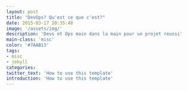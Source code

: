 ```yaml
---
layout: post
title: "DevOps? Qu'est ce que c'est?"
date: 2015-03-17 20:35:48
image: '/assets/img/'
description: 'Devs et Ops main dans la main pour un projet reussi'
main-class: 'misc'
color: '#7AAB13'
tags:
- misc
- jekyll
categories:
twitter_text: 'How to use this template'
introduction: 'How to use this template'
---
```



